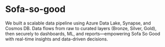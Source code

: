 # Sofa-so-good
We built a scalable data pipeline using Azure Data Lake, Synapse, and Cosmos DB. Data flows from raw to curated layers (Bronze, Silver, Gold), then securely to dashboards, ML, and reports—empowering Sofa So Good with real-time insights and data-driven decisions.

